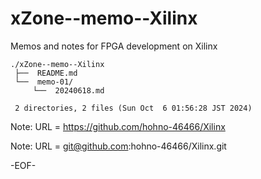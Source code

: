 # xZone--memo--Xilinx

Memos and notes for FPGA development on Xilinx

    ./xZone--memo--Xilinx
     ├──  README.md
     └──  memo-01/
         └──  20240618.md
     
     2 directories, 2 files (Sun Oct  6 01:56:28 JST 2024)

Note: URL = https://github.com/hohno-46466/Xilinx

Note: URL = git@github.com:hohno-46466/Xilinx.git

-EOF-
